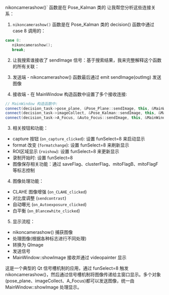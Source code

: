 nikoncamerashow()` 函数是在 Pose_Kalman 类的
让我帮您分析这些连接关系：

1. `nikoncamerashow()` 函数是在 Pose_Kalman 类的 decision() 函数中通过 case 8 调用的：
```cpp
case 8:
   nikoncamerashow();
   break;
```

2. 让我搜索谁接收了 sendImage 信号：基于搜索结果，我来完整解释这个函数的所有关联：

1. 发送端 - nikoncamerashow() 函数最后通过 emit sendImage(outImg) 发送图像

2. 接收端 - 在 MainWindow 构造函数中设置了多个接收连接:
```cpp
// MainWindow 构造函数中:
connect(decision_task->pose_plane, &Pose_Plane::sendImage, this, &MainWindow::showImage);
connect(decision_task->imageCollect, &Pose_Kalman::sendImage, this, &MainWindow::showImage);
connect(decision_task->A_Focus, &Auto_Focus::sendImage, this, &MainWindow::showImage);
```

3. 相关按钮和功能：
- capture 按钮 (`on_capture_clicked`): 设置 funSelect=8 来启动显示
- format 改变 (`formatchange`): 设置 funSelect=8 来刷新显示
- ROI区域显示 (`roishow`): 设置 funSelect=8 来更新显示
- 录制开始时: 设置 funSelect=8
- 图像保存相关功能：通过 saveFlag、clusterFlag、mitoFlagB、mitoFlagF 等标志控制

4. 图像处理功能：
- CLAHE 图像增强 (`on_CLAHE_clicked`)
- 对比度调整 (`sendcontrast`)
- 自动曝光 (`on_Autoexposure_clicked`)
- 白平衡 (`on_Blancewhite_clicked`)

5. 显示流程：
- nikoncamerashow() 捕获图像
- 处理图像(根据各种标志进行不同处理)
- 转换为 QImage
- 发送信号
- MainWindow::showImage 接收并通过 videopainter 显示

这是一个典型的 Qt 信号槽机制的应用，通过 funSelect=8 触发 nikoncamerashow()，然后通过信号槽机制将图像传递给主窗口显示。多个对象(pose_plane、imageCollect、A_Focus)都可以发送图像，统一由 MainWindow::showImage 处理显示。
